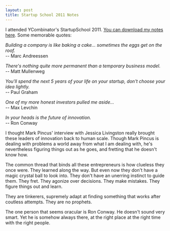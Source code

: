 ```yaml
---
layout: post
title: Startup School 2011 Notes
---
```


I attended YCombinator's StartupSchool 2011. [You can download my notes
here](/startup/sus2011.txt). Some memorable quotes:

_Building a company is like baking a cake... sometimes the eggs get on the roof._
<br/>-- Marc Andreessen

_There's nothing quite more permanent than a temporary business model._
<br/>-- Matt Mullenweg

_You'll spend the next 5 years of your life on your startup, don't choose your idea lightly._
<br/>-- Paul Graham

_One of my more honest investors pulled me aside..._
<br/>-- Max Levchin

_In your heads is the future of innovation._
<br/>-- Ron Conway

I thought Mark Pincus' interview with Jessica Livingston really brought these
leaders of innovation back to human scale. Though Mark Pincus is dealing with
problems a world away from what I am dealing with, he's nevertheless figuring
things out as he goes, and fretting that he doesn't know how.

The common thread that binds all these entrepreneurs is how clueless they once
were. They learned along the way. But even now they don't have a magic crystal
ball to look into. They don't have an unerring instinct to guide them. They
fret. They agonize over decisions. They make mistakes. They figure things
out and learn.

They are tinkerers, supremely adapt at finding something that works after
coutless attempts. They are no prophets.

The one person that seems oracular is Ron Conway. He doesn't sound very
smart. Yet he is somehow always there, at the right place at the right time with
the right people.
